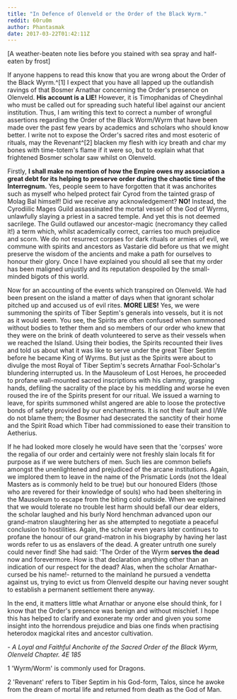 ```yaml
---
title: "In Defence of Olenveld or the Order of the Black Wyrm."
reddit: 60ru0m
author: Phantasmak
date: 2017-03-22T01:42:11Z
---
```


[A weather-beaten note lies before you stained with sea spray and half-eaten by frost]

If anyone happens to read this know that you are wrong about the Order of the Black Wyrm.^[1] I expect that you have all lapped up the outlandish ravings of that Bosmer Arnathar concerning the Order's presence on Olenveld. **His account is a LIE!** However, it is Timophanidas of Cheydinhal who must be called out for spreading such hateful libel against our ancient institution. Thus, I am writing this text to correct a number of wrongful assertions regarding the Order of the Black Worm/Wyrm that have been made over the past few years by academics and scholars who should know better. I write not to expose the Order's sacred rites and most esoteric of rituals, may the Revenant^[2] blacken my flesh with icy breath and char my bones with time-totem's flame if it were so, but to explain what that frightened Bosmer scholar saw whilst on Olenveld.

Firstly, **I shall make no mention of how the Empire owes my association a great debt for its helping to preserve order during the chaotic time of the Interregnum.** Yes, people seem to have forgotten that it was anchorites such as myself who helped protect fair Cyrod from the tainted grasp of Molag Bal himself! Did we receive any acknowledgement? **NO!** Instead, the Cyrodiilic Mages Guild assassinated the mortal vessel of the God of Wyrms, unlawfully slaying a priest in a sacred temple. And yet this is not deemed sacrilege. The Guild outlawed our ancestor-magic (necromancy they called it!) a term which, whilst academically correct, carries too much prejudice and scorn. We do not resurrect corpses for dark rituals or armies of evil, we commune with spirits and ancestors as Vastarie did before us that we might preserve the wisdom of the ancients and make a path for ourselves to honour their glory. Once I have explained you should all see that my order has been maligned unjustly and its reputation despoiled by the small-minded bigots of this world.

Now for an accounting of the events which transpired on Olenveld. We had been present on the island a matter of days when that ignorant scholar pitched up and accused us of evil rites. **MORE LIES!** Yes, we were summoning the spirits of Tiber Septim's generals into vessels, but it is not as it would seem. You see, the Spirits are often confused when summoned without bodies to tether them and so members of our order who knew that they were on the brink of death volunteered to serve as their vessels when we reached the Island. Using their bodies, the Spirits recounted their lives and told us about what it was like to serve under the great Tiber Septim before he became King of Wyrms. But just as the Spirits were about to divulge the most Royal of Tiber Septim's secrets Arnathar Fool-Scholar's blundering interrupted us. In the Mausoleum of Lost Heroes, he proceeded to profane wall-mounted sacred inscriptions with his clammy, grasping hands, defiling the sacrality of the place by his meddling and worse he even roused the ire of the Spirits present for our ritual. We issued a warning to leave, for spirits summoned whilst angered are able to loose the protective bonds of safety provided by our enchantments. It is not their fault and I/We do not blame them; the Bosmer had desecrated the sanctity of their home and the Spirit Road which Tiber had commissioned to ease their transition to Aetherius.  

If he had looked more closely he would have seen that the 'corpses' wore the regalia of our order and certainly were not freshly slain locals fit for purpose as if we were butchers of men. Such lies are common beliefs amongst the unenlightened and prejudiced of the arcane institutions. Again, we implored them to leave in the name of the Prismatic Lords (not the Ideal Masters as is commonly held to be true) but our honoured Elders (those who are revered for their knowledge of souls) who had been sheltering in the Mausoleum to escape from the biting cold outside. When we explained that we would tolerate no trouble lest harm should befall our dear elders, the scholar laughed and his burly Nord henchman advanced upon our grand-matron slaughtering her as she attempted to negotiate a peaceful conclusion to hostilities. Again, the scholar even years later continues to profane the honour of our grand-matron in his biography by having her last words refer to us as enslavers of the dead. A greater untruth one surely could never find! She had said: 'The Order of the Wyrm **serves the dead** now and forevermore. How is that declaration anything other than an indication of our respect for the dead? Alas, when the scholar Arnathar- cursed be his name!- returned to the mainland he pursued a vendetta against us, trying to evict us from Olenveld despite our having never sought to establish a permanent settlement there anyway. 

In the end, it matters little what Arnathar or anyone else should think, for I know that the Order's presence was benign and without mischief. I hope this has helped to clarify and exonerate my order and given you some insight into the horrendous prejudice and bias one finds when practising heterodox magickal rites and ancestor cultivation. 

*- A  Loyal and Faithful Anchorite of the Sacred Order of the Black Wyrm, Olenveld Chapter. 4E 185*

1 'Wyrm/Worm' is commonly used for Dragons.

2 'Revenant' refers to Tiber Septim in his God-form, Talos, since he awoke from the dream of mortal life and returned from death as the God of Man.
